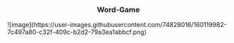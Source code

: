 <h3 align="center">
  Word-Game
</h3>
![image](https://user-images.githubusercontent.com/74828016/160119982-7c497a80-c32f-409c-b2d2-79a3ea1abbcf.png)

